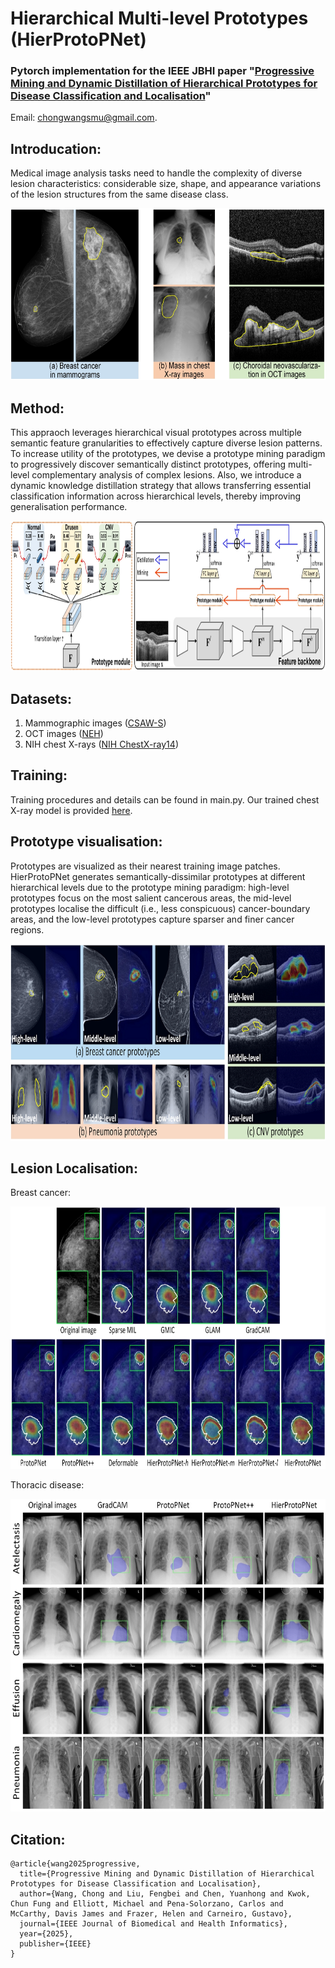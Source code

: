 # Hierarchical Multi-level Prototypes (HierProtoPNet)

### Pytorch implementation for the IEEE JBHI paper "[Progressive Mining and Dynamic Distillation of Hierarchical Prototypes for Disease Classification and Localisation](https://ieeexplore.ieee.org/abstract/document/10955117)"
Email: chongwangsmu@gmail.com.

## Introducation:

Medical image analysis tasks need to handle the complexity of diverse lesion characteristics: considerable size, shape, and appearance variations of the lesion structures from the same disease class.

<div align=center>
<img width="630" height="275" src="https://github.com/cwangrun/HierProtoPNet/blob/master/img/intro.png"/></dev>
</div>

## Method:
This appraoch leverages hierarchical visual prototypes across multiple semantic feature granularities to effectively capture diverse lesion patterns. 
To increase utility of the prototypes, we devise a prototype mining paradigm to progressively discover semantically distinct prototypes, offering multi-level complementary analysis of complex lesions. 
Also, we introduce a dynamic knowledge distillation strategy that allows transferring essential classification information across hierarchical levels, thereby improving generalisation performance. 

<div align=center>
<img width="900" height="240" src="https://github.com/cwangrun/HierProtoPNet/blob/master/img/arch.png"/></dev>
</div>


## Datasets:
1. Mammographic images ([CSAW-S](https://github.com/ChrisMats/CSAW-S))
2. OCT images ([NEH](https://data.mendeley.com/datasets/8kt969dhx6/1))
3. NIH chest X-rays ([NIH ChestX-ray14](https://www.kaggle.com/datasets/nih-chest-xrays/data))


## Training:
Training procedures and details can be found in main.py.
Our trained chest X-ray model is provided [here](https://drive.google.com/file/d/1HA2W9oCpd4FKOU2XkDdUiK6oG4HqmANC/view?usp=drive_link).


## Prototype visualisation:
Prototypes are visualized as their nearest training image patches.
HierProtoPNet generates semantically-dissimilar prototypes at different hierarchical levels due to the prototype mining paradigm: high-level prototypes focus on the most salient cancerous areas, the mid-level prototypes localise the difficult (i.e., less conspicuous) cancer-boundary areas, and the low-level prototypes capture sparser and finer cancer regions.

<div align=center>
<img width="900" height="315" src="https://github.com/cwangrun/HierProtoPNet/blob/master/img/prototypes.png"/></dev>
</div>



## Lesion Localisation:
Breast cancer:
<div align=center>
<img width="800" height="420" src="https://github.com/cwangrun/HierProtoPNet/blob/master/img/mammo.png"/></dev>
</div>

 
Thoracic disease:
<div align=center>
<img width="600" height="500" src="https://github.com/cwangrun/HierProtoPNet/blob/master/img/chestxray.png"/></dev>
</div>



## Citation:
```
@article{wang2025progressive,
  title={Progressive Mining and Dynamic Distillation of Hierarchical Prototypes for Disease Classification and Localisation},
  author={Wang, Chong and Liu, Fengbei and Chen, Yuanhong and Kwok, Chun Fung and Elliott, Michael and Pena-Solorzano, Carlos and McCarthy, Davis James and Frazer, Helen and Carneiro, Gustavo},
  journal={IEEE Journal of Biomedical and Health Informatics},
  year={2025},
  publisher={IEEE}
}
```
